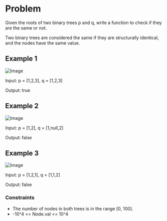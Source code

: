# Problem

Given the roots of two binary trees p and q, write a function to check if they are the same or not.

Two binary trees are considered the same if they are structurally identical, and the nodes have the same value.

## Example 1

![Image](https://assets.leetcode.com/uploads/2020/12/20/ex1.jpg)

Input: p = [1,2,3], q = [1,2,3]

Output: true

## Example 2

![Image](https://assets.leetcode.com/uploads/2020/12/20/ex2.jpg)

Input: p = [1,2], q = [1,null,2]

Output: false

## Example 3

![Image](https://assets.leetcode.com/uploads/2020/12/20/ex3.jpg)

Input: p = [1,2,1], q = [1,1,2]

Output: false
 
### Constraints

- The number of nodes in both trees is in the range [0, 100].
- -10^4 <= Node.val <= 10^4
